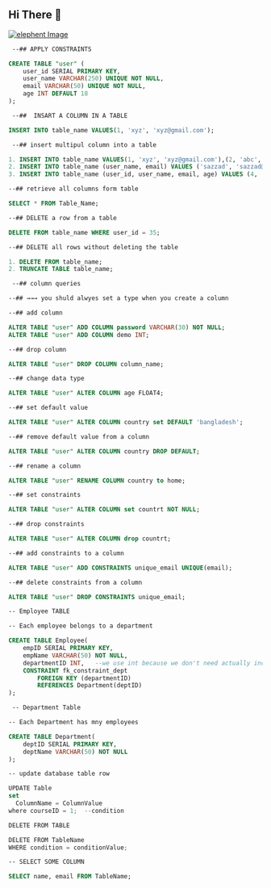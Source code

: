 ## Hi There  👋

[![elephent Image](https://img.freepik.com/free-photo/animal-elephant-mammal-nature-wild-patterns-decoration-multi-colored-generative-ai_188544-9609.jpg?w=1060&t=st=1691409223~exp=1691409823~hmac=7c57826acbd142532d709b9241ec48db0eb3aceb6cf0728bfe7bf3c48075d854)](https://img.freepik.com/free-photo/animal-elephant-mammal-nature-wild-patterns-decoration-multi-colored-generative-ai_188544-9609.jpg?w=1060&t=st=1691409223~exp=1691409823~hmac=7c57826acbd142532d709b9241ec48db0eb3aceb6cf0728bfe7bf3c48075d854)

```css
 --## APPLY CONSTRAINTS
```

```sql
CREATE TABLE "user" (
    user_id SERIAL PRIMARY KEY,
    user_name VARCHAR(250) UNIQUE NOT NULL,
    email VARCHAR(50) UNIQUE NOT NULL,
    age INT DEFAULT 18
);
```
```css
 --##  INSART A COLUMN IN A TABLE
```

```sql
INSERT INTO table_name VALUES(1, 'xyz', 'xyz@gmail.com');
```

```css
 --## insert multipul column into a table
```

```sql
1. INSERT INTO table_name VALUES(1, 'xyz', 'xyz@gmail.com'),(2, 'abc', 'abc@gmail.com');
2. INSERT INTO table_name (user_name, email) VALUES ('sazzad', 'sazzad@gmail.com');
3. INSERT INTO table_name (user_id, user_name, email, age) VALUES (4, 'rakib', 'rakib@gmail.com', 40);
```

```css
--## retrieve all columns form table
```

```sql
SELECT * FROM Table_Name;
```

```css
--## DELETE a row from a table
```
 
 ```sql
DELETE FROM table_name WHERE user_id = 35;
```

```css
--## DELETE all rows without deleting the table
```


```sql
1. DELETE FROM table_name;
2. TRUNCATE TABLE table_name;
```

```css
 --## column queries

--## →→→ you shuld alwyes set a type when you create a column

--## add column
```

```sql
ALTER TABLE "user" ADD COLUMN password VARCHAR(30) NOT NULL;
ALTER TABLE "user" ADD COLUMN demo INT;
```

```css
--## drop column
```

```sql
ALTER TABLE "user" DROP COLUMN column_name;
```

```css
--## change data type
```

```sql
ALTER TABLE "user" ALTER COLUMN age FLOAT4;
```

```css
--## set default value
```

```sql
ALTER TABLE "user" ALTER COLUMN country set DEFAULT 'bangladesh';
```

```css
--## remove default value from a column
```

```sql
ALTER TABLE "user" ALTER COLUMN country DROP DEFAULT;
```

```css
--## rename a column
```

```sql
ALTER TABLE "user" RENAME COLUMN country to home;
```

```css
--## set constraints
```

```sql
ALTER TABLE "user" ALTER COLUMN set countrt NOT NULL;
```

```css
--## drop constraints
```


```sql
ALTER TABLE "user" ALTER COLUMN drop countrt;
```

```css
--## add constraints to a column
```


```sql
ALTER TABLE "user" ADD CONSTRAINTS unique_email UNIQUE(email);
```

```css
--## delete constraints from a column
```


```sql
ALTER TABLE "user" DROP CONSTRAINTS unique_email;
```

```css
-- Employee TABLE

-- Each employee belongs to a department
```

```sql
CREATE TABLE Employee(
    empID SERIAL PRIMARY KEY,
    empName VARCHAR(50) NOT NULL,
    departmentID INT,   --we use int because we don't need actually incremental id
    CONSTRAINT fk_constraint_dept
        FOREIGN KEY (departmentID)
        REFERENCES Department(deptID)
);
```

```css
 -- Department Table

-- Each Department has mny employees
```

```sql
CREATE TABLE Department(
    deptID SERIAL PRIMARY KEY,
    deptName VARCHAR(50) NOT NULL
);
```
```css
-- update database table row
```

```js
UPDATE Table
set
  ColumnName = ColumnValue
where courseID = 1;  --condition
```

```css
DELETE FROM TABLE
```

```js
DELETE FROM TableName 
WHERE condition = conditionValue;
```

```css
-- SELECT SOME COLUMN
```
```sql
SELECT name, email FROM TableName;
```
